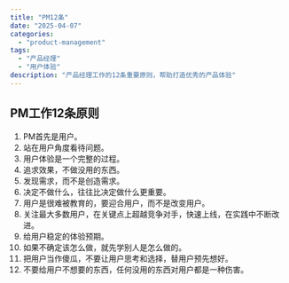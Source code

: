 ```yaml
---
title: "PM12条"
date: "2025-04-07"
categories: 
  - "product-management"
tags:
  - "产品经理"
  - "用户体验"
description: "产品经理工作的12条重要原则，帮助打造优秀的产品体验"
---
```


## PM工作12条原则

1. PM首先是用户。
2. 站在用户角度看待问题。
3. 用户体验是一个完整的过程。
4. 追求效果，不做没用的东西。
5. 发现需求，而不是创造需求。
6. 决定不做什么，往往比决定做什么更重要。
7. 用户是很难被教育的，要迎合用户，而不是改变用户。
8. 关注最大多数用户，在关键点上超越竞争对手，快速上线，在实践中不断改进。
9. 给用户稳定的体验预期。
10. 如果不确定该怎么做，就先学别人是怎么做的。
11. 把用户当作傻瓜，不要让用户思考和选择，替用户预先想好。
12. 不要给用户不想要的东西，任何没用的东西对用户都是一种伤害。


